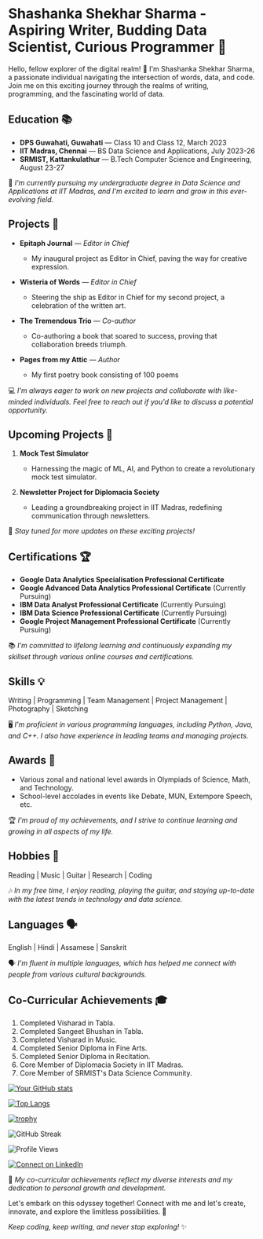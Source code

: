 # Shashanka Shekhar Sharma - Aspiring Writer, Budding Data Scientist, Curious Programmer 🚀

Hello, fellow explorer of the digital realm! 👋 I'm Shashanka Shekhar Sharma, a passionate individual navigating the intersection of words, data, and code. Join me on this exciting journey through the realms of writing, programming, and the fascinating world of data.

## Education 📚

- **DPS Guwahati, Guwahati** — Class 10 and Class 12, March 2023
- **IIT Madras, Chennai** — BS Data Science and Applications, July 2023-26
- **SRMIST, Kattankulathur** — B.Tech Computer Science and Engineering, August 23-27

📝 *I'm currently pursuing my undergraduate degree in Data Science and Applications at IIT Madras, and I'm excited to learn and grow in this ever-evolving field.*

## Projects 🚀

- **Epitaph Journal** — *Editor in Chief*
  - My inaugural project as Editor in Chief, paving the way for creative expression.
  
- **Wisteria of Words** — *Editor in Chief*
  - Steering the ship as Editor in Chief for my second project, a celebration of the written art.

- **The Tremendous Trio** — *Co-author*
  - Co-authoring a book that soared to success, proving that collaboration breeds triumph.

- **Pages from my Attic** — *Author*
  - My first poetry book consisting of 100 poems

💻 *I'm always eager to work on new projects and collaborate with like-minded individuals. Feel free to reach out if you'd like to discuss a potential opportunity.*

## Upcoming Projects 🔮

1. **Mock Test Simulator**
   - Harnessing the magic of ML, AI, and Python to create a revolutionary mock test simulator.

2. **Newsletter Project for Diplomacia Society**
   - Leading a groundbreaking project in IIT Madras, redefining communication through newsletters.

🌟 *Stay tuned for more updates on these exciting projects!*

## Certifications 🏆

- **Google Data Analytics Specialisation Professional Certificate**
- **Google Advanced Data Analytics Professional Certificate** (Currently Pursuing)
- **IBM Data Analyst Professional Certificate** (Currently Pursuing)
- **IBM Data Science Professional Certificate** (Currently Pursuing)
- **Google Project Management Professional Certificate** (Currently Pursuing)

📚 *I'm committed to lifelong learning and continuously expanding my skillset through various online courses and certifications.*

## Skills 💡

Writing | Programming | Team Management | Project Management | Photography | Sketching

🖥️ *I'm proficient in various programming languages, including Python, Java, and C++. I also have experience in leading teams and managing projects.*

## Awards 🏅

- Various zonal and national level awards in Olympiads of Science, Math, and Technology.
- School-level accolades in events like Debate, MUN, Extempore Speech, etc.

🏆 *I'm proud of my achievements, and I strive to continue learning and growing in all aspects of my life.*

## Hobbies 🎸

Reading | Music | Guitar | Research | Coding

🎶 *In my free time, I enjoy reading, playing the guitar, and staying up-to-date with the latest trends in technology and data science.*

## Languages 🗣️

English | Hindi | Assamese | Sanskrit

🗣️ *I'm fluent in multiple languages, which has helped me connect with people from various cultural backgrounds.*

## Co-Curricular Achievements 🎓

1. Completed Visharad in Tabla.
2. Completed Sangeet Bhushan in Tabla.
3. Completed Visharad in Music.
4. Completed Senior Diploma in Fine Arts.
5. Completed Senior Diploma in Recitation.
6. Core Member of Diplomacia Society in IIT Madras.
7. Core Member of SRMIST's Data Science Community.

[![Your GitHub stats](https://github-readme-stats.vercel.app/api?username=ShashankaShekharSharma&show_icons=true&theme=dark)](https://github.com/ShashankaShekharSharma)

[![Top Langs](https://github-readme-stats.vercel.app/api/top-langs/?username=ShashankaShekharSharma&layout=compact&theme=dark)](https://github.com/ShashankaShekharSharma)

[![trophy](https://github-profile-trophy.vercel.app/?username=ShashankaShekharSharma&theme=nord&column=7)](https://github.com/ShashankaShekharSharma)

![GitHub Streak](https://github-readme-streak-stats.herokuapp.com/?user=ShashankaShekharSharma&theme=dark)

![Profile Views](https://komarev.com/ghpvc/?username=ShashankaShekharSharma)

[![Connect on LinkedIn](https://img.shields.io/badge/Connect-LinkedIn-blue)](https://www.linkedin.com/in/ShashankaShekharSharma)






🏅 *My co-curricular achievements reflect my diverse interests and my dedication to personal growth and development.*

Let's embark on this odyssey together! Connect with me and let's create, innovate, and explore the limitless possibilities. 🌟

*Keep coding, keep writing, and never stop exploring!* ✨
